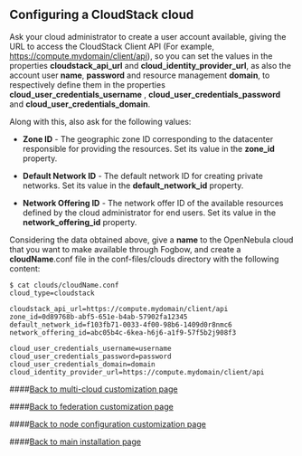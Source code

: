 ## Configuring a CloudStack cloud

Ask your cloud administrator to create a user account available, giving the URL to access the 
CloudStack Client API (For example, https://compute.mydomain/client/api), so you can set the
values in the properties **cloudstack_api_url** and **cloud_identity_provider_url**, as also
the account user **name**, **password** and resource management **domain**, to respectively
define them in the properties **cloud_user_credentials_username** , 
**cloud_user_credentials_password** and **cloud_user_credentials_domain**.

Along with this, also ask for the following values:
* **Zone ID** - The geographic zone ID corresponding to the datacenter responsible for providing
the resources. Set its value in the **zone_id** property.

* **Default Network ID** - The default network ID for creating private networks. Set its value in
the **default_network_id** property.

* **Network Offering ID** - The network offer ID of the available resources defined by the cloud
administrator for end users. Set its value in the **network_offering_id** property.

Considering the data obtained above, give a **name** to the OpenNebula cloud that you want to make
available through Fogbow, and create a **cloudName**.conf file in the conf-files/clouds directory
with the following content:
```
$ cat clouds/cloudName.conf
cloud_type=cloudstack

cloudstack_api_url=https://compute.mydomain/client/api
zone_id=0d89768b-abf5-651e-b4ab-57902fa12345
default_network_id=f103fb71-0033-4f00-98b6-1409d0r8nmc6
network_offering_id=abc05b4c-6kea-h6j6-a1f9-57f5b2j908f3

cloud_user_credentials_username=username
cloud_user_credentials_password=password
cloud_user_credentials_domain=domain
cloud_identity_provider_url=https://compute.mydomain/client/api
```

####[Back to multi-cloud customization page](multi-cloud.md)

####[Back to federation customization page](federation.md)

####[Back to node configuration customization page](node-configuration.md)

####[Back to main installation page](main.md)